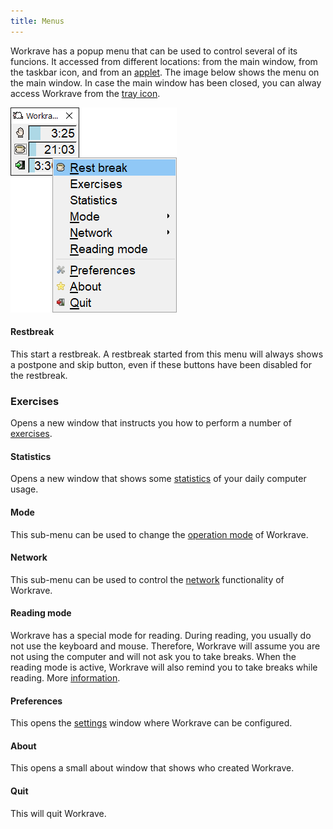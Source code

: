 ```yaml
---
title: Menus
---
```

Workrave has a popup menu that can be used to control several of its funcions.
It accessed from different locations: from the main window, from the taskbar icon, and from an [applet](../applets).
The image below shows the menu on the main window.
In case the main window has been closed, you can alway access Workrave from the [tray icon](windows-tray).

![Menu](/images/screenshots/menu-main.png)

#### Restbreak

This start a restbreak. A restbreak started from this menu will always shows a postpone and skip button, even if these buttons have been disabled for the restbreak.

### Exercises

Opens a new window that instructs you how to perform a number of [exercises](../windows/exercises).

#### Statistics

Opens a new window that shows some [statistics](../windows/statistics) of your daily computer usage.

#### Mode

This sub-menu can be used to change the [operation mode](operation-mode) of Workrave.

#### Network

This sub-menu can be used to control the [network](network) functionality of Workrave.

#### Reading mode

Workrave has a special mode for reading. During reading, you usually do not use the keyboard and mouse.
Therefore, Workrave will assume you are not using the computer and will not ask you to take breaks.
When the reading mode is active, Workrave will also remind you to take breaks while reading.
More [information](reading-mode).

#### Preferences

This opens the [settings](../settings) window where Workrave can be configured.

#### About

This opens a small about window that shows who created Workrave.

#### Quit

This will quit Workrave.
